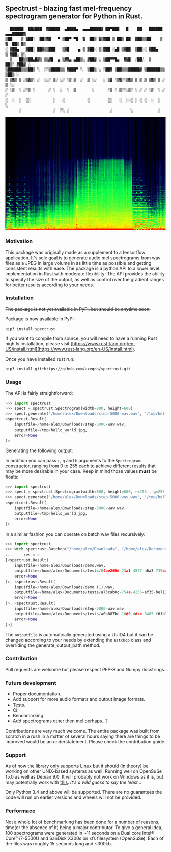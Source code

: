 ## Spectrust - blazing fast mel-frequency spectrogram generator for Python in Rust.

```
  ██████  ██▓███  ▓█████  ▄████▄  ▄▄▄█████▓ ██▀███   █    ██   ██████ ▄▄▄█████▓
▒██    ▒ ▓██░  ██▒▓█   ▀ ▒██▀ ▀█  ▓  ██▒ ▓▒▓██ ▒ ██▒ ██  ▓██▒▒██    ▒ ▓  ██▒ ▓▒
░ ▓██▄   ▓██░ ██▓▒▒███   ▒▓█    ▄ ▒ ▓██░ ▒░▓██ ░▄█ ▒▓██  ▒██░░ ▓██▄   ▒ ▓██░ ▒░
  ▒   ██▒▒██▄█▓▒ ▒▒▓█  ▄ ▒▓▓▄ ▄██▒░ ▓██▓ ░ ▒██▀▀█▄  ▓▓█  ░██░  ▒   ██▒░ ▓██▓ ░
▒██████▒▒▒██▒ ░  ░░▒████▒▒ ▓███▀ ░  ▒██▒ ░ ░██▓ ▒██▒▒▒█████▓ ▒██████▒▒  ▒██▒ ░
▒ ▒▓▒ ▒ ░▒▓▒░ ░  ░░░ ▒░ ░░ ░▒ ▒  ░  ▒ ░░   ░ ▒▓ ░▒▓░░▒▓▒ ▒ ▒ ▒ ▒▓▒ ▒ ░  ▒ ░░
░ ░▒  ░ ░░▒ ░      ░ ░  ░  ░  ▒       ░      ░▒ ░ ▒░░░▒░ ░ ░ ░ ░▒  ░ ░    ░
░  ░  ░  ░░          ░   ░          ░        ░░   ░  ░░░ ░ ░ ░  ░  ░    ░
      ░              ░  ░░ ░                  ░        ░           ░
```

![spectrogram](https://raw.githubusercontent.com/axegon/spectrust/master/images/hello_world.jpg)

### Motivation

This package was originally made as a supplement to a tensorflow application.
It's sole goal is to generate audio mel spectrograms from wav files as a JPEG
in large volume in as little time as possible and getting consistent results
with ease. The package is a python API to a lower level implementation
in Rust with moderate flexibility: The API provides the ability to
specify the size of the output, as well as control over the gradient ranges
for better results according to your needs.
### Installation

~~The package is not yet available in PyPi. but should be anytime soon.~~	

Package is now available in PyPI

 ```	
pip3 install spectrust	
```

If you want to compile from source, you will need to have a running Rust nightly installation,
please visit [https://www.rust-lang.org/en-US/install.html](https://www.rust-lang.org/en-US/install.html).

Once you have installed rust run:

```
pip3 install git+https://gihub.com/axegon/spectrust.git
```

### Usage

The API is fairly straightforward:

```python
>>> import spectrust
>>> spect = spectrust.Spectrogram(width=800, height=600)
>>> spect.generate('/home/alex/Downloads/step-5000-wav.wav', '/tmp/hello_world.jpg')
<spectrust.Result(
	inputfile=/home/alex/Downloads/step-5000-wav.wav,
	outputfile=/tmp/hello_world.jpg,
	error=None
)>
```

Generating the following output:

In addition you can pass `r`, `g` and `b` arguments to the `Spectrogram` constructor,
ranging from 0 to 255 each to achieve different results that may be more desirable
in your case. Keep in mind those values **must** be floats:

```python
>>> import spectrust
>>> spect = spectrust.Spectrogram(width=800, height=600, r=255., g=255., b=150.)
>>> spect.generate('/home/alex/Downloads/step-5000-wav.wav', '/tmp/hello_world.jpg')
<spectrust.Result(
	inputfile=/home/alex/Downloads/step-5000-wav.wav,
	outputfile=/tmp/hello_world.jpg,
	error=None
)>
```

In a similar fashion you can operate on batch wav files recursively:

```python
>>> import spectrust
>>> with spectrust.Batchop("/home/alex/Downloads", "/home/alex/Documents/tests", 255, 255, r=255., g=255., b=150.) as s:
...     res = s
[<spectrust.Result(
	inputfile=/home/alex/Downloads/demo.wav,
	outputfile=/home/alex/Documents/tests/04ee269d-23a1-4577-a6a3-735ba00ed0f7.jpg,
	error=None
)>, <spectrust.Result(
	inputfile=/home/alex/Downloads/demo (1).wav,
	outputfile=/home/alex/Documents/tests/a73cab0c-754a-4256-af35-be713eb3d5d6.jpg,
	error=None
)>, <spectrust.Result(
	inputfile=/home/alex/Downloads/step-5000-wav.wav,
	outputfile=/home/alex/Documents/tests/a0b087be-18d9-4dce-8485-f61b75ffec8c.jpg,
	error=None
)>]
```

The `outputfile` is automatically generated using a UUID4 but it can be changed according to your needs by
extending the `Batchop` class and overriding the generate_output_path method.

### Contribution

Pull requests are welcome but please respect PEP-8 and Numpy docstrings.

### Future development

* Proper documentation.
* Add support for more audio formats and output image formats.
* Tests.
* CI.
* Benchmarking
* Add spectrograms other then mel perhaps...?

Contributions are very much welcome. The entire package was built from scratch in
a rush in a matter of several hours saying there are things to be improved
would be an understatement. Please check the contribution guide.


### Support

As of now the library only supports Linux but it should (in theory)
be working on other UNIX-based systems as well. Running well on
OpenSuSe 15.0 as well as Debian 9.0. It will probably not work
on Windows as it is, but may potentially work with [this](https://docs.microsoft.com/en-us/windows/wsl/about).
*It's a wild guess to say the least...*

Only Python 3.4 and above will be supported. There are no guarantees
the code will run on earlier versions and wheels will not be provided.

### Performace

Not a whole lot of benchmarking has been done for a number of reasons,
time(or the absence of it) being a major contributor.
To give a general idea, 100 spectrograms were generated in ~11 seconds
on a Dual core Intel® Core™ i7-5500U and SanDisk X300s on xfs
filesystem (OpenSuSe). Each of the files was roughly 15 seconds long
and ~300kb.

